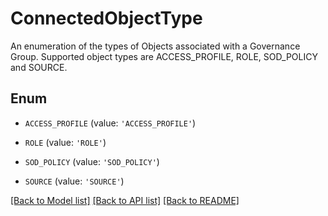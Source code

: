 # ConnectedObjectType

An enumeration of the types of Objects associated with a Governance Group. Supported object types are ACCESS_PROFILE, ROLE, SOD_POLICY and SOURCE.

## Enum

* `ACCESS_PROFILE` (value: `'ACCESS_PROFILE'`)

* `ROLE` (value: `'ROLE'`)

* `SOD_POLICY` (value: `'SOD_POLICY'`)

* `SOURCE` (value: `'SOURCE'`)

[[Back to Model list]](../README.md#documentation-for-models) [[Back to API list]](../README.md#documentation-for-api-endpoints) [[Back to README]](../README.md)


